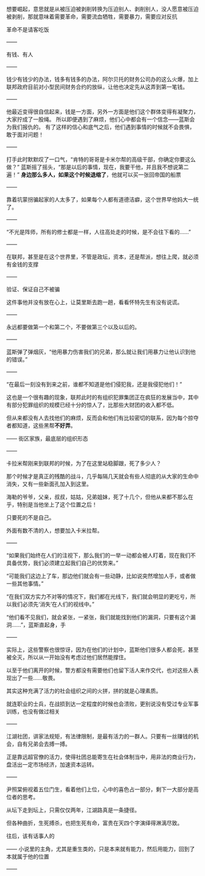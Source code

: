 想要崛起，意思就是从被压迫被剥削转换为压迫别人、剥削别人，没人愿意被压迫被剥削，那就意味着需要革命，需要流血牺牲，需要暴力，需要应对反抗

革命不是请客吃饭

——

有钱、有人

——

钱少有钱少的办法，钱多有钱多的办法，阿尔贝托的财务公司办的这么火爆，加上联邦政府目前对小型民间财务合约的放纵，让他也决定先从这弄到第一笔钱。

——

他最近变得很自信起来，钱是一方面，另外一方面是他们这个群体变得有凝聚力，大家拧成了一股绳。
所以即便遇到了麻烦，他们心中都会有一个信念——蓝斯会为我们报仇的。
有了这样的信心和底气之后，他们遇到事情的时候就不会畏惧，敢于面对问题！

——

打手此时默默叹了一口气，“肯特的哥哥是卡米尔帮的高级干部，你确定你要这么做？”
蓝斯摇了摇头，“那是以后的事情，现在，我要干他，并且我不想说第二遍！”
**身边那么多人，如果这个时候退缩了**，他就可以买一张回帝国的船票

——

靠着坑蒙拐骗起家的人太多了，如果每个人都有道德洁癖，这个世界早他妈大一统了。

——

“不光是阵师，所有的修士都是一样，人往高处走的时候，是不会往下看的……”

——

在联邦，甚至是在这个世界里，不管是政坛，资本，还是帮派，想往上爬，就必须有金钱的支撑

——

验证、保证自己不被骗

这件事他并没有放在心上，让莫里斯去跑一趟，看看怀特先生有没有说谎。

——

永远都要做第一个和第二个，不要做第三个以及以后的。

——

蓝斯弹了弹烟灰，“他用暴力伤害我们的兄弟，那么就让我们用暴力让他认识到他的错误。”

——

“在最后一刻没有到来之前，谁都不知道是他们侵犯我，还是我侵犯他们！”

这也是一个很有趣的现象，联邦此时的有组织犯罪集团正在疯狂的发展当中，其中有部分犯罪组织的规模已经十分的惊人了，比那些大财团的收入都不低。

但从来都没有人去找他们的麻烦，反而会和他们有比较密切的联系，因为每个掠夺者都知道，这些黑帮**不好弄**。

——
街区家族，最底层的组织形态

——

卡拉米帮刚来到联邦的时候，为了在这里站稳脚跟，死了多少人？

那个时候才是真正的残酷的战斗，几乎每隔几天就会有些人彻底的从大家的生命中消失，又有一些新面孔加入到这里。

海勒的爷爷，父亲，叔叔，姑姑，兄弟姐妹，死了十几个，但他从来都不那么在乎，特别是当他坐上了这个位置之后！

只要死的不是自己。

外面有数不清的人，想要加入卡米拉帮。

——

“如果我们始终在人们的注视下，那么我们的一举一动都会被人盯着，现在我们不具备优势，我们必须建立起我们自己的优势来。”

“可能我们这边上了车，那边他们就会有一些动静，比如说突然增加人手，或者做一些其他事情。”

“在我们双方实力不对等的情况下，我们都在光线下，我们就会明显的更吃亏，所以我们必须先‘消失’在人们的视线中。”

“他们看不见我们，就会紧张，一紧张，我们就能找到他们的漏洞，只要有这个漏洞……”，蓝斯直起身，手

——

实际上，这些警察也很惊讶，因为在他们的计划中，蓝斯他们很多人都会死，甚至被全灭，所以从一开始没有考虑过他们居然能撑住。

以至于他们离开的时候，警方都没有需要他们也留下活人来作交代，也对这些人表现出了一些……敬畏。

其实这种充满了活力的社会组织之间的火拼，拼的就是心理素质。

就连职业的士兵，在战损到达一定程度的时候也会溃败，更别说没有受过专业军事训练，也没有做过相关

——

江湖社团，讲家法规矩，有法律限制，是最有活力的一群人。只要有一丝赚钱的机会，自有兄弟会去搏一搏。

正是靠远超官僚的活力，使得社团总能寄生在社会体制当中，用非法的商业行为，盘活出一定市场经济，加速资本运转。

——

尹照棠俯视着五位门生，看着他们上位，心中的喜色占一部分，剩下一大部分是高位者的思考。

从坛下走到坛上，只需仅仅两年，江湖路真是一条捷径。

但各种曲折，生死搏杀，也把生死有命，富贵在天四个字演绎得淋漓尽致。

往后，该有话事人的

——
小说里的主角，尤其是重生类的，只是本来就有能力，然后用能力，回到了本就属于他的位置

——

